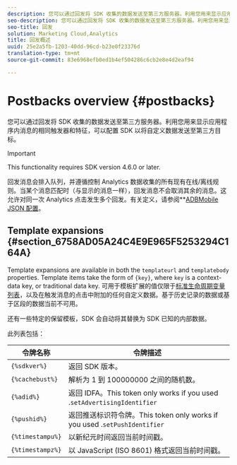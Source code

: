 ```yaml
---
description: 您可以通过回发将 SDK 收集的数据发送至第三方服务器。利用您用来显示应用程序内消息的相同触发器和特征，可以配置 SDK 以将自定义数据发送至第三方目标。
seo-description: 您可以通过回发将 SDK 收集的数据发送至第三方服务器。利用您用来显示应用程序内消息的相同触发器和特征，可以配置 SDK 以将自定义数据发送至第三方目标。
seo-title: 回发
solution: Marketing Cloud,Analytics
title: 回发概述
uuid: 25e2a5fb-1203-40dd-96cd-b23e0f23376d
translation-type: tm+mt
source-git-commit: 83e6968efb0ed1b4ef504286c6cb2e8e4d2eaf94

---
```



# Postbacks overview {#postbacks}

您可以通过回发将 SDK 收集的数据发送至第三方服务器。利用您用来显示应用程序内消息的相同触发器和特征，可以配置 SDK 以将自定义数据发送至第三方目标。

>[!IMPORTANT]
>
>This functionality requires SDK version 4.6.0 or later.

回发消息会排入队列，并遵循控制 Analytics 数据收集的所有现有在线/离线规则。当某个消息匹配时（与显示的消息一样），回发消息不会取消其余的消息。这允许对同一次 Analytics 点击发生多个回发。有关定义，请参阅&#x200B;**[ADBMobile JSON 配置](/help/ios/configuration/json-config/json-config.md)。

## Template expansions {#section_6758AD05A24C4E9E965F5253294C164A}

Template expansions are available in both the `templateurl` and `templatebody` properties. Template items take the form of `{key}`, where `key` is a context-data key, or traditional data key. 可用于模板扩展的值仅限于[标准生命周期变量列表](/help/ios/metrics.md)，以及在触发消息的点击中附加的任何自定义数据。基于历史记录的数据或基于区段的数据当前不可用。

还有一些特定的保留模板，SDK 会自动将其替换为 SDK 已知的内部数据。

此列表包括：

| 令牌名称 | 令牌描述 |
|--- |--- |
| `{%sdkver%}` | 返回 SDK 版本。 |
| `{%cachebust%}` | 解析为 1 到 100000000 之间的随机数。 |
| `{%adid%}` | 返回 IDFA。This token only works if you used  .`setAdvertisingIdentifier` |
| `{%pushid%}` | 返回推送标识符令牌。This token only works if you used .`setPushIdentifier` |
| `{%timestampu%}` | 以新纪元时间返回当前时间戳。 |
| `{%timestampz%}` | 以 JavaScript (ISO 8601) 格式返回当前时间戳。 |